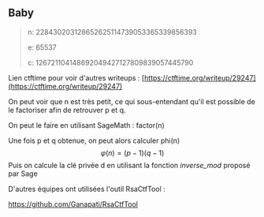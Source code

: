 ## Baby

> n: 228430203128652625114739053365339856393 
>
> e: 65537 
>
> c: 126721104148692049427127809839057445790

Lien ctftime pour voir d'autres writeups : [https://ctftime.org/writeup/29247](https://ctftime.org/writeup/29247)

On peut voir que n est très petit, ce qui sous-entendant qu'il est possible de le factoriser afin de retrouver p et q.

On peut le faire en utilisant SageMath : factor(n)

Une fois p et q obtenue, on peut alors calculer phi(n) 
$$
φ(n) = (p - 1)(q - 1)
$$
Puis on calcule la clé privée d en utilisant la fonction *inverse_mod* proposé par Sage



D'autres équipes ont utilisées l'outil RsaCtfTool :

https://github.com/Ganapati/RsaCtfTool